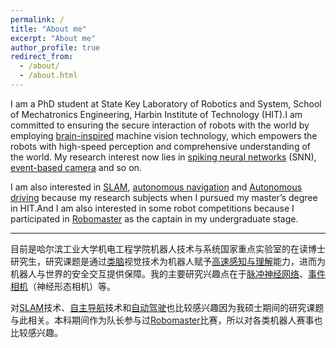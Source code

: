 ```yaml
---
permalink: /
title: "About me"
excerpt: "About me"
author_profile: true
redirect_from: 
  - /about/
  - /about.html
---
```


I am a PhD student at State Key Laboratory of Robotics and System, School of Mechatronics Engineering, Harbin Institute of Technology (HIT).I am committed to ensuring the secure interaction of robots with the world by employing <u>brain-inspired</u> machine vision technology, which empowers the robots with high-speed perception and comprehensive understanding of the world. My research interest now lies in <u>spiking neural networks</u> (SNN), <u>event-based camera</u> and so on.

I am also interested in <u>SLAM</u>, <u>autonomous navigation</u> and <u>Autonomous driving</u> because my research subjects when I pursued my master’s degree in HIT.And I am also interested in some robot competitions because I participated in [Robomaster](https://www.robomaster.com/) as the captain in my undergraduate stage.

----


目前是哈尔滨工业大学机电工程学院机器人技术与系统国家重点实验室的在读博士研究生，研究课题是通过<u>类脑</u>视觉技术为机器人赋予<u>高速感知与理解</u>能力，进而为机器人与世界的安全交互提供保障。我的主要研究兴趣点在于<u>脉冲神经网络</u>、<u>事件相机</u>（神经形态相机）等。

对<u>SLAM</u>技术、<u>自主导航</u>技术和<u>自动驾驶</u>也比较感兴趣因为我硕士期间的研究课题与此相关。本科期间作为队长参与过[Robomaster](https://www.robomaster.com/)比赛，所以对各类机器人赛事也比较感兴趣。
